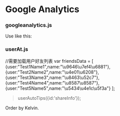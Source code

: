 Google Analytics
===
### googleanalytics.js

Use like this:
> <a href="http://www.jquerg.com" class="google" data-event="_gaq.push(['_trackEvent', 'Readme', 'GitHub', 'Come from GitHub.com']);"></a>

### userAt.js
//需要加载用户好友列表
var friendsData = [
{user:"Test1Name1",name:"\u9646\u7ef4\u6881"},
{user:"Test2Name2",name:"\u4e01\u6208"},
{user:"Test3Name3",name:"\u8463\u52c7"},
{user:"Test4Name4",name:"\u8587\u8587"},
{user:"Test5Name5",name:"\u5434\u4e1c\u5f3a"}
];
> userAutoTips({id:'shareInfo'});

Order by Kelvin.